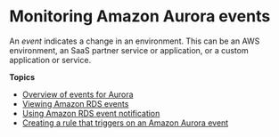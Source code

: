 # Monitoring Amazon Aurora events<a name="working-with-events"></a>

An *event* indicates a change in an environment\. This can be an AWS environment, an SaaS partner service or application, or a custom application or service\.

**Topics**
+ [Overview of events for Aurora](rds-cloudwatch-events.sample.md)
+ [Viewing Amazon RDS events](USER_ListEvents.md)
+ [Using Amazon RDS event notification](USER_Events.md)
+ [Creating a rule that triggers on an Amazon Aurora event](rds-cloud-watch-events.md)